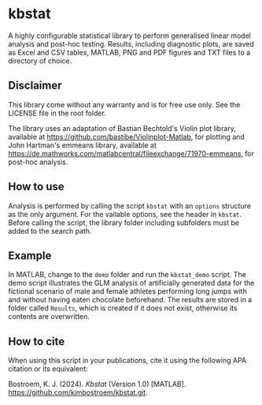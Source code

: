 # kbstat

A highly configurable statistical library to perform generalised linear model analysis and post-hoc testing. Results, including diagnostic plots, are saved as Excel and CSV tables, MATLAB, PNG and PDF figures and TXT files to a directory of choice.

## Disclaimer

This library come without any warranty and is for free use only. See the LICENSE file in the root folder.

The library uses an adaptation of Bastian Bechtold's Violin plot library, available at https://github.com/bastibe/Violinplot-Matlab, for plotting and John Hartman's emmeans library, available at https://de.mathworks.com/matlabcentral/fileexchange/71970-emmeans, for post-hoc analysis. 

## How to use

Analysis is performed by calling the script `kbstat` with an `options` structure as the only argument. For the vailable options, see the header in `kbstat`. Before calling the script, the library folder including subfolders must be added to the search path.

## Example

In MATLAB, change to the `demo` folder and run the `kbstat_demo` script. The demo script illustrates the GLM analysis of artificially generated data for the fictional scenario of male and female athletes performing long jumps with and without having eaten chocolate beforehand. The results are stored in a folder called `Results`, which is created if it does not exist, otherwise its contents are overwritten. 

## How to cite

When using this script in your publications, cite it using the following APA citation or its equivalent:

Bostroem, K. J. (2024). *Kbstat* (Version 1.0) [MATLAB]. https://github.com/kimbostroem/kbstat.git.
